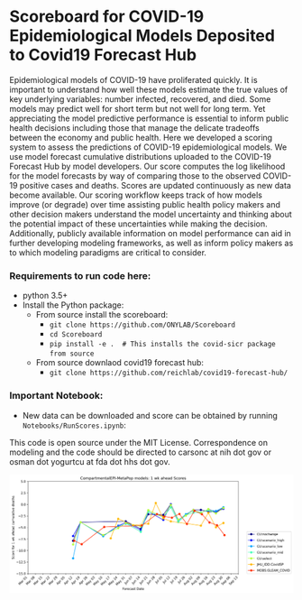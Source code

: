 # Scoreboard for COVID-19 Epidemiological Models Deposited to Covid19 Forecast Hub 

Epidemiological models of COVID-19 have proliferated quickly. It is important to understand how well these models estimate the true values of key underlying variables: number infected, recovered, and died. Some models may predict well for short term but not well for long term. Yet appreciating the model predictive performance is essential to inform public health decisions including those that manage the delicate tradeoffs between the economy and public health. Here we developed a scoring system to assess the predictions of COVID-19 epidemiological models. We use model forecast cumulative distributions uploaded to the COVID-19 Forecast Hub by model developers. Our score computes the log likelihood for the model forecasts by way of comparing those to the observed COVID-19 positive cases and deaths. Scores are updated continuously as new data become available. Our scoring workflow keeps track of how models improve (or degrade) over time assisting public health policy makers and other decision makers understand the model uncertainty and thinking about the potential impact of these uncertainties while making the decision. Additionally, publicly available information on model performance can aid in further developing modeling frameworks, as well as inform policy makers as to which modeling paradigms are critical to consider.

### Requirements to run code here:
- python 3.5+
- Install the Python package:
  - From source install the scoreboard:
    - `git clone https://github.com/ONYLAB/Scoreboard`
    - `cd Scoreboard`
    - `pip install -e .  # This installs the covid-sicr package from source`
  - From source downlaod covid19 forecast hub:
    - `git clone https://github.com/reichlab/covid19-forecast-hub/`

### Important Notebook:
- New data can be downloaded and score can be obtained by running `Notebooks/RunScores.ipynb`:

This code is open source under the MIT License.
Correspondence on modeling and the code should be directed to carsonc at nih dot gov or osman dot yogurtcu at fda dot hhs dot gov.

![myfig](https://github.com/ONYLAB/Scoreboard/blob/master/Figures/1Week/CUMDEATH_Average_Forward_Scores_CompartmentalEPI-MetaPopmodels.png)
